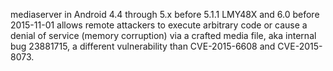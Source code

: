 mediaserver in Android 4.4 through 5.x before 5.1.1 LMY48X and 6.0 before 2015-11-01 allows remote attackers to execute arbitrary code or cause a denial of service (memory corruption) via a crafted media file, aka internal bug 23881715, a different vulnerability than CVE-2015-6608 and CVE-2015-8073.